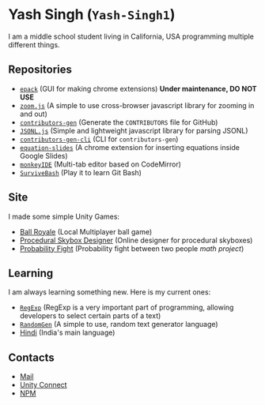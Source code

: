 # Yash Singh (`Yash-Singh1`)

I am a middle school student living in California, USA programming multiple different things.

## Repositories

- [`epack`](https://github.com/Yash-Singh1/epack) (GUI for making chrome extensions) **Under maintenance, DO NOT USE**
- [`zoom.js`](https://github.com/Yash-Singh1/zoom.js) (A simple to use cross-browser javascript library for zooming in and out)
- [`contributors-gen`](https://github.com/Yash-Singh1/contributors-gen) (Generate the `CONTRIBUTORS` file for GitHub)
- [`JSONL.js`](https://github.com/Yash-Singh1/JSONL.js) (Simple and lightweight javascript library for parsing JSONL)
- [`contributors-gen-cli`](https://github.com/Yash-Singh1/contributors-gen-cli) (CLI for `contributors-gen`)
- [`equation-slides`](https://github.com/Yash-Singh1/equation-slides) (A chrome extension for inserting equations inside Google Slides)
- [`monkeyIDE`](https://github.com/Yash-Singh1/monkeyIDE) (Multi-tab editor based on CodeMirror)
- [`SurviveBash`](https://github.com/Yash-Singh1/SurviveBash) (Play it to learn Git Bash)

## Site

I made some simple Unity Games:

- [Ball Royale](https://yash-singh1.github.io/) (Local Multiplayer ball game)
- [Procedural Skybox Designer](https://yash-singh1.github.io/procedural/) (Online designer for procedural skyboxes)
- [Probability Fight](https://yash-singh1.github.io/fight/) (Probability fight between two people *math project*)

## Learning

I am always learning something new. Here is my current ones:

- [`RegExp`](https://en.wikipedia.org/wiki/Regular_expression) (RegExp is a very important part of programming, allowing developers to select certain parts of a text)
- [`RandomGen`](https://orteil.dashnet.org/randomgen/?do=create) (A simple to use, random text generator language)
- [Hindi](https://en.wikipedia.org/wiki/Hindi) (India's main language)

## Contacts

- [Mail](mailto:saiansh2525@gmail.com)
- [Unity Connect](https://connect.unity.com/u/saiansh2525)
- [NPM](https://www.npmjs.com/~saiansh2525)
